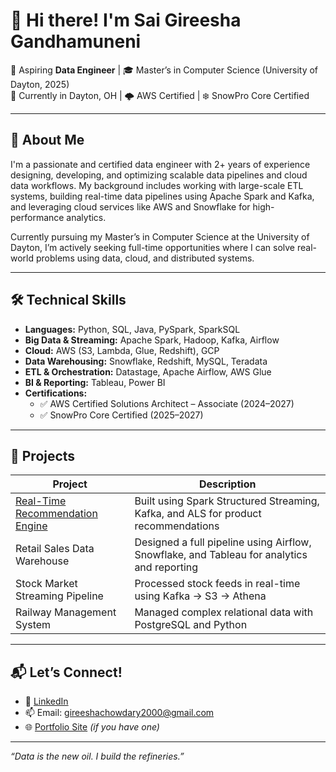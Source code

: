 # 👋 Hi there! I'm Sai Gireesha Gandhamuneni

🎯 Aspiring **Data Engineer** | 🎓 Master’s in Computer Science (University of Dayton, 2025)  
📍 Currently in Dayton, OH | 🌩️ AWS Certified | ❄️ SnowPro Core Certified  

---

## 💼 About Me

I'm a passionate and certified data engineer with 2+ years of experience designing, developing, and optimizing scalable data pipelines and cloud data workflows. My background includes working with large-scale ETL systems, building real-time data pipelines using Apache Spark and Kafka, and leveraging cloud services like AWS and Snowflake for high-performance analytics.

Currently pursuing my Master’s in Computer Science at the University of Dayton, I’m actively seeking full-time opportunities where I can solve real-world problems using data, cloud, and distributed systems.

---

## 🛠️ Technical Skills

- **Languages:** Python, SQL, Java, PySpark, SparkSQL  
- **Big Data & Streaming:** Apache Spark, Hadoop, Kafka, Airflow  
- **Cloud:** AWS (S3, Lambda, Glue, Redshift), GCP  
- **Data Warehousing:** Snowflake, Redshift, MySQL, Teradata  
- **ETL & Orchestration:** Datastage, Apache Airflow, AWS Glue  
- **BI & Reporting:** Tableau, Power BI  
- **Certifications:**  
  - ✅ AWS Certified Solutions Architect – Associate (2024–2027)  
  - ✅ SnowPro Core Certified (2025–2027)  

---

## 🔧 Projects

| Project | Description |
|--------|-------------|
| [Real-Time Recommendation Engine](https://github.com/gireesha/real_time_recommendation_engine) | Built using Spark Structured Streaming, Kafka, and ALS for product recommendations |
| Retail Sales Data Warehouse | Designed a full pipeline using Airflow, Snowflake, and Tableau for analytics and reporting |
| Stock Market Streaming Pipeline | Processed stock feeds in real-time using Kafka → S3 → Athena |
| Railway Management System | Managed complex relational data with PostgreSQL and Python |

---

## 📬 Let’s Connect!

- 💼 [LinkedIn](https://linkedin.com/in/gireesha)
- 📫 Email: gireeshachowdary2000@gmail.com
- 🌐 [Portfolio Site](https://your-portfolio.com) *(if you have one)*

---

_“Data is the new oil. I build the refineries.”_
